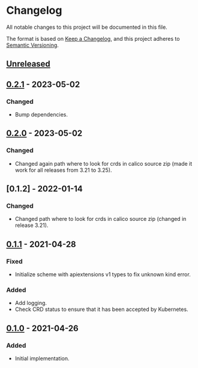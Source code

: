 # Changelog

All notable changes to this project will be documented in this file.

The format is based on [Keep a Changelog](https://keepachangelog.com/en/1.0.0/),
and this project adheres to [Semantic Versioning](https://semver.org/spec/v2.0.0.html).



## [Unreleased]

## [0.2.1] - 2023-05-02

### Changed

- Bump dependencies.

## [0.2.0] - 2023-05-02

### Changed

- Changed again path where to look for crds in calico source zip (made it work for all releases from 3.21 to 3.25).

## [0.1.2] - 2022-01-14

### Changed

- Changed path where to look for crds in calico source zip (changed in release 3.21).

## [0.1.1] - 2021-04-28

### Fixed

- Initialize scheme with apiextensions v1 types to fix unknown kind error.

### Added

- Add logging.
- Check CRD status to ensure that it has been accepted by Kubernetes.

## [0.1.0] - 2021-04-26

### Added

- Initial implementation.

[Unreleased]: https://github.com/giantswarm/crd-installer/compare/v0.2.1...HEAD
[0.2.1]: https://github.com/giantswarm/crd-installer/compare/v0.2.0...v0.2.1
[0.2.0]: https://github.com/giantswarm/crd-installer/compare/v0.1.1...v0.2.0
[0.1.1]: https://github.com/giantswarm/crd-installer/compare/v0.1.0...v0.1.1
[0.1.0]: https://github.com/giantswarm/crd-installer/releases/tag/v0.1.0
